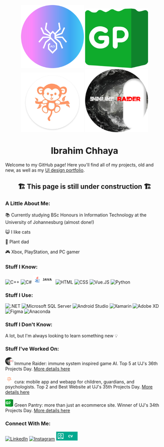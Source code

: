 <p align="center">
      <img width="200" src="2021ADLogo.png">
      <img width="200" src="GP_Logo.png">
      <img width="200" src="curaMonkeyBody.png">
      <img width="200" src="ImmuneRaiderLogo1 1.png">
</p>

<h1 align="center">
  Ibrahim Chhaya
</h1>

Welcome to my GitHub page! Here you'll find all of my projects, old and new, as well as my [UI design portfolio](https://github.com/IbrahimChhaya/MyUIDesigns).

<h2 align="center">
  🏗️ This page is still under construction 🏗️
</h2>

### A Little About Me:

📚 Currently studying BSc Honours in Information Technology at the University of Johannesburg (almost done!)

😺 I like cats

🌱 Plant dad

🎮 Xbox, PlayStation, and PC gamer

### Stuff I Know:
![C++](https://img.shields.io/badge/C++-00599C.svg?style=for-the-badge&logo=C++&logoColor=white)
![C#](https://img.shields.io/badge/C%20Sharp-239120.svg?style=for-the-badge&logo=C-Sharp&logoColor=white)
![Java](/Java.png)
![HTML](https://img.shields.io/badge/HTML5-E34F26.svg?style=for-the-badge&logo=HTML5&logoColor=white)
![CSS](https://img.shields.io/badge/CSS3-1572B6.svg?style=for-the-badge&logo=CSS3&logoColor=white)
![Vue.JS](https://img.shields.io/badge/Vue.js-4FC08D.svg?style=for-the-badge&logo=vuedotjs&logoColor=white)
![Python](https://img.shields.io/badge/Python-3776AB.svg?style=for-the-badge&logo=Python&logoColor=white)

### Stuff I Use:
![.NET](https://img.shields.io/badge/.NET-512BD4.svg?style=for-the-badge&logo=dotnet&logoColor=white)
![Microsoft SQL Server](https://img.shields.io/badge/Microsoft%20SQL%20Server-CC2927.svg?style=for-the-badge&logo=Microsoft-SQL-Server&logoColor=white)
![Android Studio](https://img.shields.io/badge/Android%20Studio-3DDC84.svg?style=for-the-badge&logo=Android-Studio&logoColor=white)
![Xamarin](https://img.shields.io/badge/Xamarin-3498DB.svg?style=for-the-badge&logo=Xamarin&logoColor=white)
![Adobe XD](https://img.shields.io/badge/Adobe%20XD-FF61F6.svg?style=for-the-badge&logo=Adobe-XD&logoColor=white)
![Figma](https://img.shields.io/badge/Figma-F24E1E.svg?style=for-the-badge&logo=Figma&logoColor=white)
![Anaconda](https://img.shields.io/badge/Anaconda-44A833.svg?style=for-the-badge&logo=Anaconda&logoColor=white)

### Stuff I Don't Know:
A lot, but I'm always looking to learn something new 💡

### Stuff I've Worked On:
<img width="25" src="ImmuneRaiderLogo1 1.png"> Immune Raider: immune system inspired game AI. Top 5 at UJ's 36th Projects Day. [More details here](https://github.com/IbrahimChhaya/MyUIDesigns/tree/main/ImmuneRaider)

<img width="25" src="curaMonkeyBody.png"> cura: mobile app and webapp for children, guardians, and psychologists. Top 2 and Best Website at UJ's 35th Projects Day. [More details here](https://github.com/IbrahimChhaya/MyUIDesigns/tree/main/cura)

<img width="25" src="GP_Logo.png"> Green Pantry: more than just an ecommerce site. Winner of UJ's 34th Projects Day. [More details here](https://github.com/IbrahimChhaya/MyUIDesigns/tree/main/GreenPantry)

### Connect With Me:
[![LinkedIn](https://img.shields.io/badge/LinkedIn-0A66C2.svg?style=for-the-badge&logo=LinkedIn&logoColor=white)](https://www.linkedin.com/in/ibrahimchhaya/)
[![Instagram](https://img.shields.io/badge/Instagram-E4405F.svg?style=for-the-badge&logo=Instagram&logoColor=white)](https://www.instagram.com/ibrahimchhaya/)
[![CV](/MyCV.png)](/IbrahimCV_V5.pdf)
